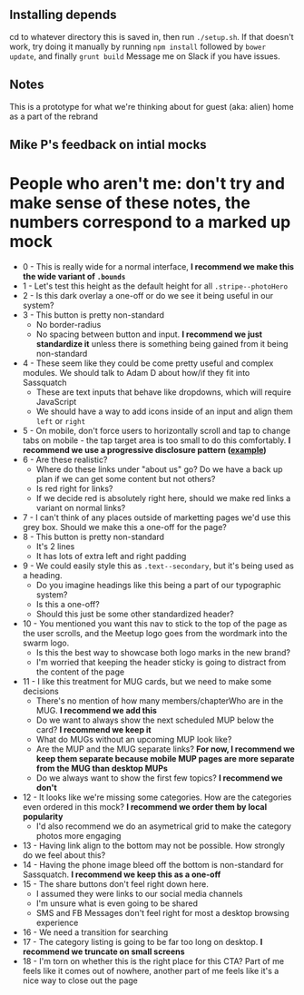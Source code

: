 ## Installing depends
cd to whatever directory this is saved in, then run `./setup.sh`. If that doesn't work, try doing it manually by running `npm install` followed by `bower update`, and finally `grunt build`
Message me on Slack if you have issues.

## Notes
This is a prototype for what we're thinking about for guest (aka: alien) home as a part of the rebrand

## Mike P's feedback on intial mocks
# People who aren't me: don't try and make sense of these notes, the numbers correspond to a marked up mock
* 0 - This is really wide for a normal interface, **I recommend we make this the wide variant of `.bounds`**
* 1 - Let's test this height as the default height for all `.stripe--photoHero`
* 2 - Is this dark overlay a one-off or do we see it being useful in our system?
* 3 - This button is pretty non-standard
	* No border-radius
	* No spacing between button and input. **I recommend we just standardize it** unless there is something being gained from it being non-standard
* 4 - These seem like they could be come pretty useful and complex modules. We should talk to Adam D about how/if they fit into Sassquatch
	* These are text inputs that behave like dropdowns, which will require JavaScript
	* We should have a way to add icons inside of an input and align them `left` or `right`
* 5 - On mobile, don't force users to horizontally scroll and tap to change tabs on mobile - the tap target area is too small to do this comfortably. **I recommend we use a progressive disclosure pattern ([example](http://codepen.io/Dreamdealer/pen/waVzmK))**
* 6 - Are these realistic?
	* Where do these links under "about us" go? Do we have a back up plan if we can get some content but not others?
	* Is red right for links?
	* If we decide red is absolutely right here, should we make red links a variant on normal links?
* 7 - I can't think of any places outside of marketting pages we'd use this grey box. Should we make this a one-off for the page?
* 8 - This button is pretty non-standard
	* It's 2 lines
	* It has lots of extra left and right padding
* 9 - We could easily style this as `.text--secondary`, but it's being used as a heading.
	* Do you imagine headings like this being a part of our typographic system?
	* Is this a one-off?
	* Should this just be some other standardized header?
* 10 - You mentioned you want this nav to stick to the top of the page as the user scrolls, and the Meetup logo goes from the wordmark into the swarm logo.
	* Is this the best way to showcase both logo marks in the new brand?
	* I'm worried that keeping the header sticky is going to distract from the content of the page
* 11 - I like this treatment for MUG cards, but we need to make some decisions
	* There's no mention of how many members/chapterWho are in the MUG. **I recommend we add this**
	* Do we want to always show the next scheduled MUP below the card?  **I recommend we keep it**
	* What do MUGs without an upcoming MUP look like?
	* Are the MUP and the MUG separate links? **For now, I recommend we keep them separate because mobile MUP pages are more separate from the MUG than desktop MUPs**
	* Do we always want to show the first few topics? **I recommend we don't**
* 12 - It looks like we're missing some categories. How are the categories even ordered in this mock? **I recommend we order them by local popularity**
  * I'd also recommend we do an asymetrical grid to make the category photos more engaging
* 13 - Having link align to the bottom may not be possible. How strongly do we feel about this?
* 14 - Having the phone image bleed off the bottom is non-standard for Sassquatch. **I recommend we keep this as a one-off**
* 15 - The share buttons don't feel right down here.
	* I assumed they were links to our social media channels
	* I'm unsure what is even going to be shared
	* SMS and FB Messages don't feel right for most a desktop browsing experience
* 16 - We need a transition for searching
* 17 - The category listing is going to be far too long on desktop. **I recommend we truncate on small screens**
* 18 - I'm torn on whether this is the right place for this CTA? Part of me feels like it comes out of nowhere, another part of me feels like it's a nice way to close out the page
